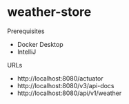 # weather-store

Prerequisites
- Docker Desktop
- IntelliJ

URLs
- http://localhost:8080/actuator
- http://localhost:8080/v3/api-docs
- http://localhost:8080/api/v1/weather